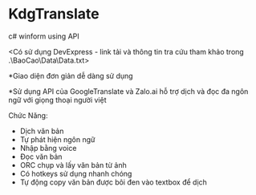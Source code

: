 # KdgTranslate
c# winform using API


<Có sử dụng DevExpress - link tải và thông tin tra cứu tham khảo trong .\BaoCao\Data\Data.txt>


*Giao diện đơn giản dễ dàng sử dụng


*Sử dụng API của GoogleTranslate và Zalo.ai hỗ trợ dịch và đọc đa ngôn ngữ với giọng thoại người việt


Chức Năng:
  - Dịch văn bản
  - Tự phát hiện ngôn ngữ
  - Nhập bằng voice
  - Đọc văn bản
  - ORC chụp và lấy văn bản từ ảnh
  - Có hotkeys sử dụng nhanh chóng
  - Tự động copy văn bản được bôi đen vào textbox để dịch